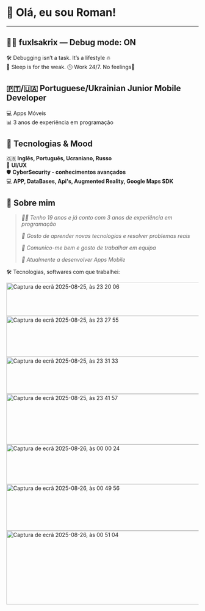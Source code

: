 # 👋 Olá, eu sou Roman!

---

## 🧑‍💻 fuxlsakrix — Debug mode: ON

🛠️ Debugging isn’t a task. It’s a lifestyle 🔥  
🚫 Sleep is for the weak. 🕒 Work 24/7. No feelings🧊


## 🇵🇹/🇺🇦 Portuguese/Ukrainian Junior Mobile Developer  
💻 Apps Móveis  
📊 3 anos de experiência em programação


## 🔎 Tecnologias & Mood

🇬🇧 **Inglês, Português, Ucraniano, Russo**  
🎨 **UI/UX**  
🛡️ **CyberSecurity - conhecimentos avançados**  
💻 **APP, DataBases, Api's, Augmented Reality, Google Maps SDK**


## 🚀 Sobre mim

> _👨‍💻 Tenho 19 anos e já conto com 3 anos de experiência em programação_
> 
> _🧠 Gosto de aprender novas tecnologias e resolver problemas reais_
> 
> _🤝 Comunico-me bem e gosto de trabalhar em equipa_
> 
> _🔭 Atualmente a desenvolver Apps Mobile_

🛠️ Tecnologias, softwares com que trabalhei:

<img width="998" height="87" alt="Captura de ecrã 2025-08-25, às 23 20 06" src="https://github.com/user-attachments/assets/aeb11765-c874-45d0-ab65-501ea1bb1481" />
<img width="1148" height="107" alt="Captura de ecrã 2025-08-25, às 23 27 55" src="https://github.com/user-attachments/assets/937cd2c5-daa7-43d6-8579-6ecddcb5f14b" />
<img width="1141" height="97" alt="Captura de ecrã 2025-08-25, às 23 31 33" src="https://github.com/user-attachments/assets/5aeb7a2a-866b-4bc0-83c0-b4edce2bccd3" />
<img width="1145" height="132" alt="Captura de ecrã 2025-08-25, às 23 41 57" src="https://github.com/user-attachments/assets/df6b0f65-0b9b-4fad-93eb-c370498ec1dd" />
<img width="1124" height="104" alt="Captura de ecrã 2025-08-26, às 00 00 24" src="https://github.com/user-attachments/assets/200f9764-a9b3-459e-a04d-d67524644601" />
<img width="1340" height="122" alt="Captura de ecrã 2025-08-26, às 00 49 56" src="https://github.com/user-attachments/assets/d36ea27a-4852-4336-9dec-2c954881d17a" />
<img width="1314" height="193" alt="Captura de ecrã 2025-08-26, às 00 51 04" src="https://github.com/user-attachments/assets/56bad510-e485-4886-babd-23a93ab18bc7" />




